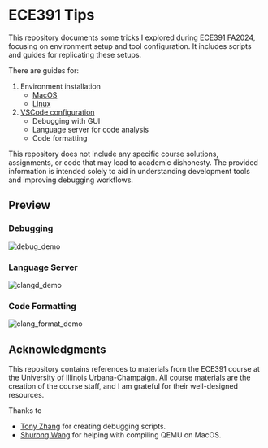 # ECE391 Tips

This repository documents some tricks I explored during
[ECE391 FA2024](https://courses.grainger.illinois.edu/ece391/fa2024/),
focusing on environment setup and tool configuration.
It includes scripts and guides for replicating these setups.

There are guides for:
1. Environment installation
    - [MacOS](./macos.md)
    - [Linux](./linux.md)
2. [VSCode configuration](./vscode.md)
    - Debugging with GUI
    - Language server for code analysis
    - Code formatting

This repository does not include any specific course solutions, assignments, or code
that may lead to academic dishonesty.
The provided information is intended solely to aid in
understanding development tools and improving debugging workflows.

## Preview

### Debugging

![debug_demo](./resources/debug_demo.gif)

### Language Server

![clangd_demo](./resources/clangd_demo.gif)

### Code Formatting

![clang_format_demo](./resources/clang_format_demo.gif)

## Acknowledgments

This repository contains references to materials from the ECE391 course at the University of Illinois Urbana-Champaign. All course materials are the creation of the course staff, and I am grateful for their well-designed resources.

Thanks to
- [Tony Zhang](https://github.com/tz61) for creating debugging scripts.
- [Shurong Wang](https://github.com/shurongwang) for helping with compiling QEMU on MacOS.